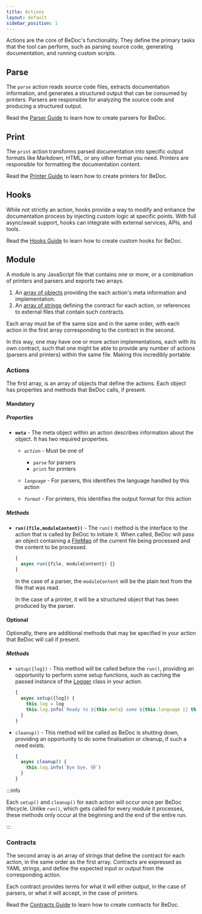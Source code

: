 ```yaml
---
title: Actions
layout: default
sidebar_position: 1
---
```


Actions are the core of BeDoc's functionality. They define the primary tasks
that the tool can perform, such as parsing source code, generating
documentation, and running custom scripts.

## Parse

The `parse` action reads source code files, extracts documentation information,
and generates a structured output that can be consumed by printers. Parsers are
responsible for analyzing the source code and producing a structured output.

Read the [Parser Guide](/actions/parsers) to learn how to create parsers for
BeDoc.

## Print

The `print` action transforms parsed documentation into specific output formats
like Markdown, HTML, or any other format you need. Printers are responsible for
formatting the documentation content.

Read the [Printer Guide](/actions/printers) to learn how to create printers for
BeDoc.

## Hooks

While not strictly an action, hooks provide a way to modify and enhance the
documentation process by injecting custom logic at specific points. With full
async/await support, hooks can integrate with external services, APIs, and
tools.

Read the [Hooks Guide](/actions/hooks) to learn how to create custom hooks for BeDoc.

## Module

A module is any JavaScript file that contains one or more, or a combination
of printers and parsers and exports two arrays.

1. An [array of objects](#actions) providing the each action's meta information
   and implementation.
2. An [array of strings](#contracts) defining the contract for each action, or
   references to external files that contain such contracts.

Each array must be of the same size and in the same order, with each action in
the first array corresponding to the contract in the second.

In this way, one may have one or more action implementations, each with its own
contract, such that one might be able to provide any number of actions (parsers
and printers) within the same file. Making this incredibly portable.

### Actions

The first array, is an array of objects that define the actions. Each object
has properties and methods that BeDoc calls, if present.

#### Mandatory

##### Properties

- **`meta`** - The meta object within an action describes information about
  the object. It has two required properties.

  - *`action`* - Must be one of
    - `parse` for parsers
    - `print` for printers

  - *`language`* - For parsers, this identifies the language handled by this
    action
  - *`format`* - For printers, this identifies the output format for this
    action

##### Methods

- **`run({file,moduleContent})`** - The `run()` method is the interface to
  the action that is called by BeDoc to initiate it. When called, BeDoc will
  pass an object containing a [FileMap](/objects/filemap) of the current
  file being processed and the content to be processed.

  ```javascript
  {
    async run({file, moduleContent}) {}
  }
  ```

  In the case of a parser, the `moduleContent` will be the plain text from
  the file that was read.

  In the case of a printer, it will be a structured object that has been
  produced by the parser.

#### Optional

Optionally, there are additional methods that may be specified in your action
that BeDoc will call if present.

##### Methods

- `setup({log})` - This method will be called before the `run()`, providing
  an opportunity to perform some setup functions, such as caching the passed
  instance of the [Logger](/objects/logger) class in your action.

  ```javascript
  {
    async setup({log}) {
      this.log = log
      this.log.info(`Ready to ${this.meta} some ${this.language || this.format}!`)
    }
  }
  ```

- `cleanup()` - This method will be called as BeDoc is shutting down, providing
  an opportunity to do some finalisation or cleanup, if such a need exists.

  ```javascript
  {
    async cleanup() {
      this.log.info(`Bye bye. 😿`)
    }
  }
  ```

:::info

Each `setup()` and `cleanup()` for each action will occur once per
BeDoc lifecycle. Unlike `run()`, which gets called for every module
it processes, these methods only occur at the beginning and the end
of the entire run.

:::

### Contracts

The second array is an array of strings that define the contract for each
action, in the same order as the first array. Contracts are expressed as YAML
strings, and define the expected input or output from the corresponding
action.

Each contract provides terms for what it will either output, in the case of
parsers, or what it will accept, in the case of printers.

Read the [Contracts Guide](actions/contracts) to learn how to create contracts
for BeDoc.
